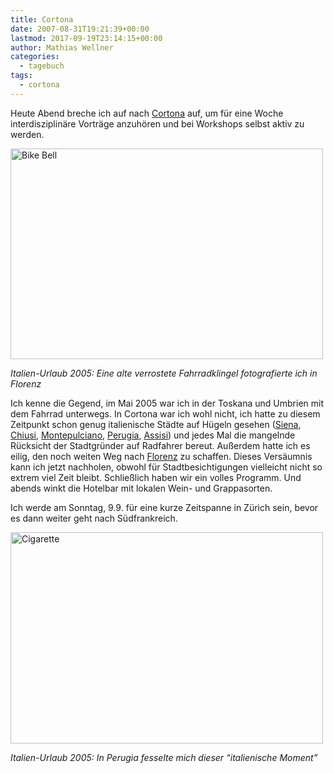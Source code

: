 ```yaml
---
title: Cortona
date: 2007-08-31T19:21:39+00:00
lastmod: 2017-09-19T23:14:15+00:00
author: Mathias Wellner
categories:
  - tagebuch
tags:
  - cortona
---
```

Heute Abend breche ich auf nach [Cortona](http://de.wikipedia.org/wiki/Cortona) auf, um für eine Woche interdisziplinäre Vorträge anzuhören und bei Workshops selbst aktiv zu werden.

[<img src="http://farm2.static.flickr.com/1197/1286456095_a53602ad7c.jpg" alt="Bike Bell" height="337" width="500" />](http://www.flickr.com/photos/mwellner/1286456095/ "Photo Sharing")
  
_Italien-Urlaub 2005: Eine alte verrostete Fahrradklingel fotografierte ich in Florenz_

Ich kenne die Gegend, im Mai 2005 war ich in der Toskana und Umbrien mit dem Fahrrad unterwegs. In Cortona war ich wohl nicht, ich hatte zu diesem Zeitpunkt schon genug italienische Städte auf Hügeln gesehen ([Siena](http://de.wikipedia.org/wiki/Siena), [Chiusi](http://de.wikipedia.org/wiki/Chiusi), [Montepulciano](http://de.wikipedia.org/wiki/Montepulciano_%28Toskana%29), [Perugia](http://de.wikipedia.org/wiki/Perugia), [Assisi](http://de.wikipedia.org/wiki/Assisi)) und jedes Mal die mangelnde Rücksicht der Stadtgründer auf Radfahrer bereut. Außerdem hatte ich es eilig, den noch weiten Weg nach [Florenz](http://de.wikipedia.org/wiki/Florenz) zu schaffen. Dieses Versäumnis kann ich jetzt nachholen, obwohl für Stadtbesichtigungen vielleicht nicht so extrem viel Zeit bleibt. Schließlich haben wir ein volles Programm. Und abends winkt die Hotelbar mit lokalen Wein- und Grappasorten.

Ich werde am Sonntag, 9.9. für eine kurze Zeitspanne in Zürich sein, bevor es dann weiter geht nach Südfrankreich.

[<img src="http://farm2.static.flickr.com/1276/1286456139_e83f5bd019.jpg" alt="Cigarette" height="338" width="500" />](http://www.flickr.com/photos/mwellner/1286456139/ "Photo Sharing")
  
_Italien-Urlaub 2005: In Perugia fesselte mich dieser &#8220;italienische Moment&#8221;_